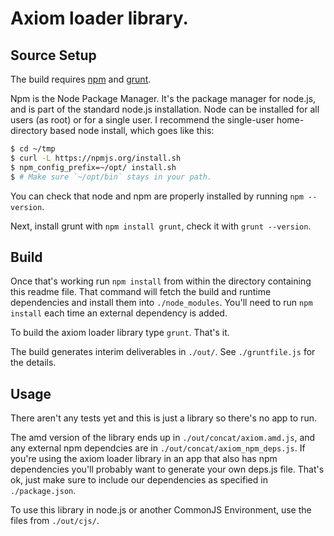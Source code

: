 # Axiom loader library.

## Source Setup

The build requires [npm](https://github.com/npm/npm) and [grunt](http://gruntjs.com/).

Npm is the Node Package Manager.  It's the package manager for node.js, and is part of the standard node.js installation.  Node can be installed for all users (as root) or for a single user.  I recommend the single-user home-directory based node install, which goes like this:

```sh
$ cd ~/tmp
$ curl -L https://npmjs.org/install.sh
$ npm_config_prefix=~/opt/ install.sh
$ # Make sure `~/opt/bin` stays in your path.
```

You can check that node and npm are properly installed by running `npm --version`.

Next, install grunt with `npm install grunt`, check it with `grunt --version`.

## Build

Once that's working run `npm install` from within the directory containing this readme file.  That command will fetch the build and runtime dependencies and install them into `./node_modules`.  You'll need to run `npm install` each time an external dependency is added.

To build the axiom loader library type `grunt`.  That's it.

The build generates interim deliverables in `./out/`.  See `./gruntfile.js` for the details.

## Usage

There aren't any tests yet and this is just a library so there's no app to run.

The amd version of the library ends up in `./out/concat/axiom.amd.js`, and any external npm dependcies are in `./out/concat/axiom_npm_deps.js`.  If you're using the axiom loader library in an app that also has npm dependencies you'll probably want to generate your own deps.js file.  That's ok, just make sure to include our dependencies as specified in `./package.json`.

To use this library in node.js or another CommonJS Environment, use the files from `./out/cjs/`.
